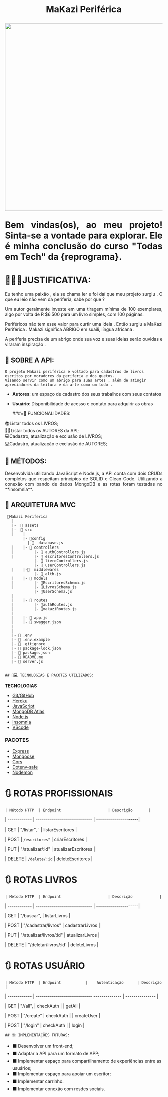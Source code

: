 <h1 align="center">
    <br>
    <p align="center">MaKazi Periférica<p>
</h1.>

<div align="center">
<img src="https://user-images.githubusercontent.com/97898121/208224271-26dddb9c-697f-45bd-b6f6-43ad0d808e3a.gif" width="600px" />
</div>


<p align="justify"> Bem vindas(os), ao meu projeto! Sinta-se a vontade para explorar.
            Ele é minha conclusão do curso "Todas em Tech" da {reprograma}. 

    
    
 # 💁🏾‍♀️JUSTIFICATIVA:
    
 <p align="justify"> 
 Eu tenho uma paixão , ela se chama ler e foi daí que meu projeto surgiu . O que eu leio não vem da periferia, sabe por que ? 
 <p align="justify">    
Um autor geralmente investe em uma tiragem mínima de 100 exemplares, algo por volta de R $6.500 para um livro simples, com 100 páginas.
<p align="justify">     
Periféricos não tem esse valor para curtir uma ideia . Então surgiu a MaKazi Periférica . Makazi significa ABRIGO em suaíli, língua africana . 
<p align="justify">    
A periferia precisa de um abrigo onde sua voz e suas ideias serão ouvidas e viraram inspiração .
    
 ## 🔎 SOBRE A API:    
    O projeto Makazi periférica é voltado para cadastros de livros escritos por moradores da periferia e dos guetos.
    Visando servir como um abrigo para suas artes , além de atingir apreciadores da leitura e da arte como um todo . 

 - **Autores**: um espaço de cadastro dos seus trabalhos com seus contatos 
 - **Usuário**: Disponibilidade de acesso e contato para adquirir as obras

  
    
    ###=📳 FUNCIONALIDADES:
    
📚Listar todos os LIVROS;                                        
✍🏾Listar todos os AUTORES da API;          
💻Cadastro, atualização e exclusão de LIVROS;                                             
💻Cadastro, atualização e exclusão de AUTORES;



## 📌 MÉTODOS:
<p align="justify">
Desenvolvida utilizando JavaScript e Node.js, a API conta com dois CRUDs completos que respeitam princípios de SOLID e Clean Code. Utilizando a conexão com bando de dados MongoDB e as rotas foram testadas no **insomnia**.

## 📂 ARQUITETURA MVC
```
 📁Makazi Periferica
   |
   |-  📁 assets
   |-  📁 src
   |    |
        |- 📂config
          |-📑  database.js
   |    |- 📁 controllers
   |         |- 📑 authControllers.js
   |         |- 📑 escritoresControllers.js
             |- 📑 livroControllers.js
             |- 📑 userControllers.js
   |    |-📂  middlewares
             |- 📑 alth.js
   |    |- 📁 models
   |         |- 📑EscritoresSchema.js
   |         |- 📑LivrosSchema.js
             |- 📑UserSchema.js
   |
   |    |- 📁 routes
   |         |- 📑authRoutes.js 
   |         |- 📑makaziRoutes.js
   |
   |    |- 📑 app.js
   |    |- 📑 swagger.json
   |
   |
   |- 📑 .env
   |- 📑 .env.example
   |- 📑 .gitignore
   |- 📑 package-lock.json
   |- 📑 package.json
   |- 📑 README.me
   |- 📑 server.js
     
```

    
    ## 👨💻 TECNOLOGIAS E PACOTES UTILIZADOS:


**TECNOLOGIAS**

- [Git/GitHub](https://github.com/)
- [Heroku](https://dashboard.heroku.com/apps)
- [JavaScript](https://www.javascript.com/)
- [MongoDB Atlas](https://www.mongodb.com/cloud/atlas)
- [Node.js](https://nodejs.org/en/)
- [insomnia](https://docs.insomnia.rest/insomnia/get-started)
- [VScode](https://code.visualstudio.com/)  

### PACOTES

- [Express](https://expressjs.com/pt-br/)
- [Mongoose](https://mongoosejs.com/)
- [Cors](https://www.npmjs.com/package/cors)
- [Dotenv-safe](https://www.npmjs.com/package/dotenv)
- [Nodemon](https://www.npmjs.com/package/nodemon)




# 🔃 ROTAS  PROFISSIONAIS
    
    
    | Método HTTP  | Endpoint                     | Descrição       |                               
| ------------ | ----------------------------  | ---------------------|        
    
| GET          | "/listar", `                  |   listarEscritores     |  
    
| POST         | `/escritores"`                |    criarEscritores     |  
    
| PUT          | "/atualizar/:id"              | atualizarEscritores    |  
    
| DELETE       | `/delete/:id`                 | deleteEscritores       |                                                        
    
    
    
# 🔃 ROTAS LIVROS
    
    
    | Método HTTP  | Endpoint                     | Descrição            |
    
| ------------ | ----------------------------  | ---------------------|
    
| GET          | "/buscar",                    |   listarLivros       |
    
| POST         | "/cadastrar/livros"           |   cadastrarLivros    |
    
| PUT          | "/atualizar/livros/:id"       |  atualizarLivros     |
    
| DELETE       | "/deletar/livros/:id`         |  deleteLivros        |   
    
    
 # 🔃 ROTAS USUÁRIO   
    
    
  
    | Método HTTP  | Endpoint           |    Autenticação      | Descrição            |
    
| ------------ | ---------------------------- --------------   | --------------- |
    
| GET          | "//all",              | checkAuth    |        |   getAll        |
    
| POST         | "/create"             |  checkAuth   |        |   createUser    |
    
| POST         | "/login"              |  checkAuth   |        |   login         |


    ## 🏗️ IMPLEMENTAÇÕES FUTURAS:

* ⬛ Desenvolver um front-end;
* ⬛ Adaptar a API para um formato de APP;
* ⬛ Implementar espaço para compartilhamento de experiências entre as usuários;
* ⬛ Implementar espaço para apoiar um escritor;
* ⬛ Implementar carrinho.
* ⬛ Implementar conexão com resdes sociais.
    
    
  
    
    
    
    
    
    
    
    
    
    
    
    
    
    
    
    
    
    
